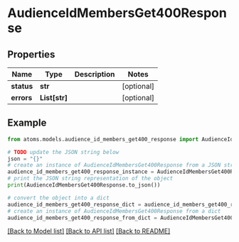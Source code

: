 # AudienceIdMembersGet400Response


## Properties

Name | Type | Description | Notes
------------ | ------------- | ------------- | -------------
**status** | **str** |  | [optional] 
**errors** | **List[str]** |  | [optional] 

## Example

```python
from atoms.models.audience_id_members_get400_response import AudienceIdMembersGet400Response

# TODO update the JSON string below
json = "{}"
# create an instance of AudienceIdMembersGet400Response from a JSON string
audience_id_members_get400_response_instance = AudienceIdMembersGet400Response.from_json(json)
# print the JSON string representation of the object
print(AudienceIdMembersGet400Response.to_json())

# convert the object into a dict
audience_id_members_get400_response_dict = audience_id_members_get400_response_instance.to_dict()
# create an instance of AudienceIdMembersGet400Response from a dict
audience_id_members_get400_response_from_dict = AudienceIdMembersGet400Response.from_dict(audience_id_members_get400_response_dict)
```
[[Back to Model list]](../README.md#documentation-for-models) [[Back to API list]](../README.md#documentation-for-api-endpoints) [[Back to README]](../README.md)


